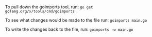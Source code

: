 To pull down the goimports tool, run:
`go get golang.org/x/tools/cmd/goimports`

To see what changes would be made to the file run:
`goimports main.go`

To write the changes back to the file, run:
`goimports -w main.go`

